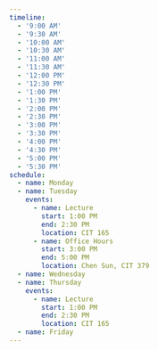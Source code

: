 ```yaml
---
timeline:
  - '9:00 AM'
  - '9:30 AM'
  - '10:00 AM'
  - '10:30 AM'
  - '11:00 AM'
  - '11:30 AM'
  - '12:00 PM'
  - '12:30 PM'
  - '1:00 PM'
  - '1:30 PM'
  - '2:00 PM'
  - '2:30 PM'
  - '3:00 PM'
  - '3:30 PM'
  - '4:00 PM'
  - '4:30 PM'
  - '5:00 PM'
  - '5:30 PM'
schedule:
  - name: Monday
  - name: Tuesday
    events:
      - name: Lecture
        start: 1:00 PM
        end: 2:30 PM
        location: CIT 165
      - name: Office Hours
        start: 3:00 PM
        end: 5:00 PM
        location: Chen Sun, CIT 379
  - name: Wednesday
  - name: Thursday
    events:
      - name: Lecture
        start: 1:00 PM
        end: 2:30 PM
        location: CIT 165
  - name: Friday
---
```


